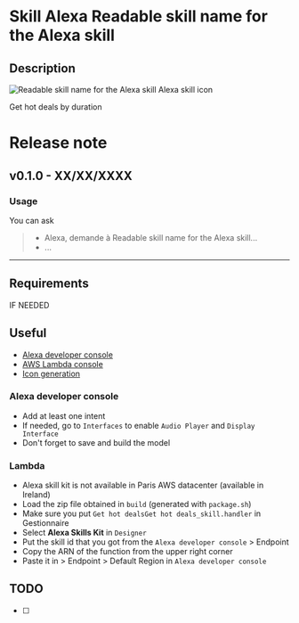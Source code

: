 # Skill Alexa Readable skill name for the Alexa skill

## Description

![Readable skill name for the Alexa skill Alexa skill icon](/icons/icon_108.png)

Get hot deals by duration

# Release note

## v0.1.0 - XX/XX/XXXX

### Usage

You can ask 

> - Alexa, demande à Readable skill name for the Alexa skill...
> - ...


-------------------------------

## Requirements

IF NEEDED

## Useful

- [Alexa developer console](https://developer.amazon.com/alexa/console/ask)
- [AWS Lambda console](https://eu-west-1.console.aws.amazon.com/lambda/home?region=eu-west-1)
- [Icon generation](https://developer.amazon.com/fr/docs/tools/icon-builder.html)

### Alexa developer console

- Add at least one intent
- If needed, go to `Interfaces` to enable `Audio Player` and `Display Interface`
- Don't forget to save and build the model

### Lambda 

- Alexa skill kit is not available in Paris AWS datacenter (available in Ireland)
- Load the zip file obtained in `build` (generated with `package.sh`)
- Make sure you put `Get hot dealsGet hot deals_skill.handler` in Gestionnaire
- Select **Alexa Skills Kit** in `Designer`
- Put the skill id that you got from the `Alexa developer console` > Endpoint
- Copy the ARN of the function from the upper right corner
- Paste it in > Endpoint > Default Region in `Alexa developer console`

## TODO

- [ ] 